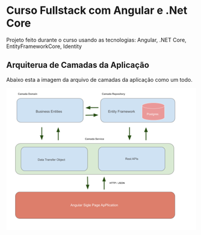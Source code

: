 # Curso Fullstack com Angular e .Net Core
Projeto feito durante o curso usando as tecnologias: Angular, .NET Core, EntityFrameworkCore, Identity

## Arquiterua de Camadas da Aplicação
Abaixo esta a imagem da arquivo de camadas da aplicação como um todo.

![Desenho da Arquitetura de Cadas da Aplicação](https://github.com/jcsantosgit/cursofullstack-dotnetcore/blob/main/fullstackdotnet-app/src/assets/images/arquitetura-app.png)
